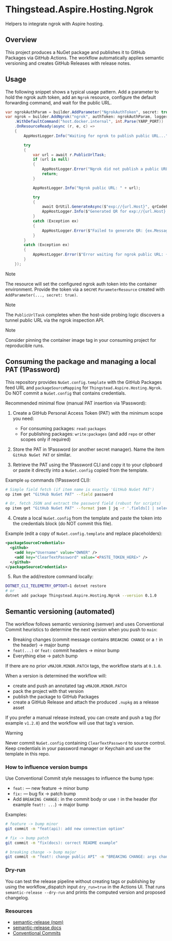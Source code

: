# Thingstead.Aspire.Hosting.Ngrok

Helpers to integrate ngrok with Aspire hosting.

## Overview

This project produces a NuGet package and publishes it to GitHub Packages via GitHub Actions. The workflow automatically applies semantic versioning and creates GitHub Releases with release notes.

## Usage

The following snippet shows a typical usage pattern. Add a parameter to hold the ngrok auth token,
add an `Ngrok` resource, configure the default forwarding command, and wait for the public URL.

```csharp
var ngrokAuthParam = builder.AddParameter("NgrokAuthToken", secret: true);
var ngrok = builder.AddNgrok("ngrok", authToken: ngrokAuthParam, logger: AppHostLogger.Info)
    .WithDefaultCommand("host.docker.internal", int.Parse(YARP_PORT))
    .OnResourceReady(async (r, e, c) =>
    {
        AppHostLogger.Info("Waiting for ngrok to publish public URL...");

        try
        {
            var url = await r.PublicUrlTask;
            if (url is null)
            {
                AppHostLogger.Error("Ngrok did not publish a public URL within the timeout");
                return;
            }

            AppHostLogger.Info("Ngrok public URL: " + url);

            try
            {
                await QrUtil.GenerateAsync($"exp://{url.Host}", qrCodeFile);
                AppHostLogger.Info($"Generated QR for exp://{url.Host} at {qrCodeFile}");
            }
            catch (Exception ex)
            {
                AppHostLogger.Error($"Failed to generate QR: {ex.Message}");
            }
        }
        catch (Exception ex)
        {
            AppHostLogger.Error($"Error waiting for ngrok public URL: {ex.Message}");
        }
    });
```

> [!NOTE]
> The resource will set the configured ngrok auth token into the container environment. Provide the token via a secret `ParameterResource` created with `AddParameter(..., secret: true)`.

> [!NOTE]
> The `PublicUrlTask` completes when the host-side probing logic discovers a tunnel public URL via the ngrok inspection API.

> [!NOTE]
> Consider pinning the container image tag in your consuming project for reproducible runs.

## Consuming the package and managing a local PAT (1Password)

This repository provides `NuGet.config.template` with the GitHub Packages feed URL and `packageSourceMapping` for `Thingstead.Aspire.Hosting.Ngrok`. Do NOT commit a `NuGet.config` that contains credentials.

Recommended minimal flow (manual PAT insertion via 1Password):

1. Create a GitHub Personal Access Token (PAT) with the minimum scope you need:
   - For consuming packages: `read:packages`
   - For publishing packages: `write:packages` (and add `repo` or other scopes only if required)

2. Store the PAT in 1Password (or another secret manager). Name the item `GitHub NuGet PAT` or similar.

3. Retrieve the PAT using the 1Password CLI and copy it to your clipboard or paste it directly into a `NuGet.config` copied from the template.

Example `op` commands (1Password CLI):

```bash
# Simple field fetch (if item name is exactly 'GitHub NuGet PAT')
op item get "GitHub NuGet PAT" --field password

# Or, fetch JSON and extract the password field (robust for scripts)
op item get "GitHub NuGet PAT" --format json | jq -r '.fields[] | select(.name=="password") | .value'
```

4. Create a local `NuGet.config` from the template and paste the token into the credentials block (do NOT commit this file).

Example (edit a copy of `NuGet.config.template` and replace placeholders):

```xml
<packageSourceCredentials>
  <github>
    <add key="Username" value="OWNER" />
    <add key="ClearTextPassword" value="<PASTE_TOKEN_HERE>" />
  </github>
</packageSourceCredentials>
```

5. Run the add/restore command locally:

```bash
DOTNET_CLI_TELEMETRY_OPTOUT=1 dotnet restore
# or
dotnet add package Thingstead.Aspire.Hosting.Ngrok --version 0.1.0
```

## Semantic versioning (automated)

The workflow follows semantic versioning (semver) and uses Conventional Commit heuristics to determine the next version when you push to `main`:

- Breaking changes (commit message contains `BREAKING CHANGE` or a `!` in the header) → major bump
- `feat(...)` or `feat:` commit headers → minor bump
- Everything else → patch bump

If there are no prior `vMAJOR.MINOR.PATCH` tags, the workflow starts at `0.1.0`.

When a version is determined the workflow will:

- create and push an annotated tag `vMAJOR.MINOR.PATCH`
- pack the project with that version
- publish the package to GitHub Packages
- create a GitHub Release and attach the produced `.nupkg` as a release asset

If you prefer a manual release instead, you can create and push a tag (for example `v1.2.0`) and the workflow will use that tag's version.

> [!WARNING]
> Never commit `NuGet.config` containing `ClearTextPassword` to source control. Keep credentials in your password manager or Keychain and use the template in this repo.

### How to influence version bumps

Use Conventional Commit style messages to influence the bump type:

- `feat:` — new feature → minor bump
- `fix:` — bug fix → patch bump
- Add `BREAKING CHANGE:` in the commit body or use `!` in the header (for example `feat!: ...`) → major bump

Examples:

```bash
# feature -> bump minor
git commit -m "feat(api): add new connection option"

# fix -> bump patch
git commit -m "fix(docs): correct README example"

# breaking change -> bump major
git commit -m "feat!: change public API" -m "BREAKING CHANGE: args changed"
```

### Dry-run

You can test the release pipeline without creating tags or publishing by using the workflow_dispatch input `dry_run=true` in the Actions UI. That runs `semantic-release --dry-run` and prints the computed version and proposed changelog.

### Resources

- [semantic-release (npm)](https://www.npmjs.com/package/semantic-release)
- [semantic-release docs](https://semantic-release.gitbook.io/)
- [Conventional Commits](https://www.conventionalcommits.org/)